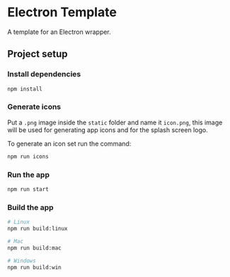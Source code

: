 # Electron Template

A template for an Electron wrapper.

## Project setup

### Install dependencies

```bash
npm install
```

### Generate icons

Put a `.png` image inside the `static` folder and name it `icon.png`, this image will be used for generating app icons and for the splash screen logo.

To generate an icon set run the command:

```bash
npm run icons
```

### Run the app

```bash
npm run start
```

### Build the app

```bash
# Linux
npm run build:linux

# Mac
npm run build:mac

# Windows
npm run build:win
```
